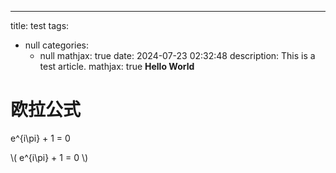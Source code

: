 ---

title: test
tags:

- null
  categories:
  - null
    mathjax: true
    date: 2024-07-23 02:32:48
    description:
    This is a test article.
    mathjax: true
    **Hello World**

# 欧拉公式

e^{i\pi} + 1 = 0

<p>
  \( e^{i\pi} + 1 = 0 \)
</p>
